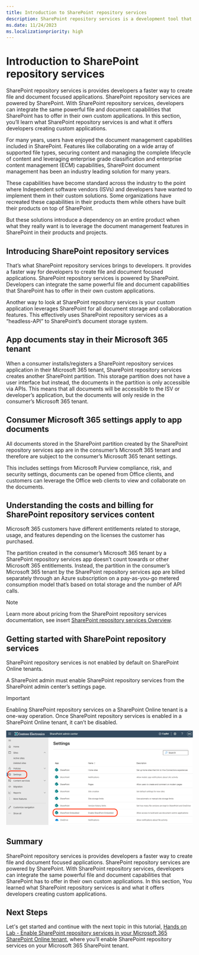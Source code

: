 ```yaml
---
title: Introduction to SharePoint repository services
description: SharePoint repository services is a development tool that enhances the speed of creating file and document-focused applications by utilizing the capabilities of SharePoint. In this section you'll learn the features and benefits of SharePoint repository services for custom application development.
ms.date: 11/24/2023
ms.localizationpriority: high
---
```

# Introduction to SharePoint repository services

SharePoint repository services is provides developers a faster way to create file and document focused applications. SharePoint repository services are powered by SharePoint. With SharePoint repository services, developers can integrate the same powerful file and document capabilities that SharePoint has to offer in their own custom applications. In this section, you’ll learn what SharePoint repository services is and what it offers developers creating custom applications.

For many years, users have enjoyed the document management capabilities included in SharePoint. Features like collaborating on a wide array of supported file types, securing content and managing the complete lifecycle of content and leveraging enterprise grade classification and enterprise content management (ECM) capabilities, SharePoint document management has been an industry leading solution for many years.

These capabilities have become standard across the industry to the point where Independent software vendors (ISVs) and developers have wanted to implement them in their custom solutions. Some organizations have recreated these capabilities in their products them while others have built their products on top of SharePoint.

But these solutions introduce a dependency on an entire product when what they really want is to leverage the document management features in SharePoint in their products and projects.

## Introducing SharePoint repository services

That’s what SharePoint repository services brings to developers. It provides a faster way for developers to create file and document focused applications. SharePoint repository services is powered by SharePoint. Developers can integrate the same powerful file and document capabilities that SharePoint has to offer in their own custom applications.

Another way to look at SharePoint repository services is your custom application leverages SharePoint for all document storage and collaboration features. This effectively uses SharePoint repository services as a “headless-API” to SharePoint’s document storage system.

## App documents stay in their Microsoft 365 tenant

When a consumer installs/registers a SharePoint repository services application in their Microsoft 365 tenant, SharePoint repository services creates another SharePoint partition. This storage partition does not have a user interface but instead, the documents in the partition is only accessible via APIs. This means that all documents will be accessible to the ISV or developer’s application, but the documents will only reside in the consumer’s Microsoft 365 tenant.

## Consumer Microsoft 365 settings apply to app documents

All documents stored in the SharePoint partition created by the SharePoint repository services app are in the consumer’s Microsoft 365 tenant and therefore are subject to the consumer’s Microsoft 365 tenant settings.

This includes settings from Microsoft Purview compliance, risk, and security settings, documents can be opened from Office clients, and customers can leverage the Office web clients to view and collaborate on the documents.

## Understanding the costs and billing for SharePoint repository services content

Microsoft 365 customers have different entitlements related to storage, usage, and features depending on the licenses the customer has purchased.

The partition created in the consumer’s Microsoft 365 tenant by a SharePoint repository services app doesn’t count towards or other Microsoft 365 entitlements. Instead, the partition in the consumer’s Microsoft 365 tenant by the SharePoint repository services app are billed separately through an Azure subscription on a pay-as-you-go metered consumption model that’s based on total storage and the number of API calls.

> [!NOTE]
> Learn more about pricing from the SharePoint repository services documentation, see insert [SharePoint repository services Overview](../overview.md).

## Getting started with SharePoint repository services

SharePoint repository services is not enabled by default on SharePoint Online tenants.

A SharePoint admin must enable SharePoint repository services from the SharePoint admin center’s settings page.

> [!IMPORTANT]
> Enabling SharePoint repository services on a SharePoint Online tenant is a one-way operation. Once SharePoint repository services is enabled in a SharePoint Online tenant, it can’t be disabled.

![Screenshot of the SharePoint admin center Settings page.](./images/m01/02-sharepoint-admin-center.png)

## Summary

SharePoint repository services is provides developers a faster way to create file and document focused applications. SharePoint repository services are powered by SharePoint. With SharePoint repository services, developers can integrate the same powerful file and document capabilities that SharePoint has to offer in their own custom applications. In this section, You learned what SharePoint repository services is and what it offers developers creating custom applications.

## Next Steps

Let's get started and continue with the next topic in this tutorial, [Hands on Lab - Enable SharePoint repository services in your Microsoft 365 SharePoint Online tenant](m01-03-hol.md), where you’ll enable SharePoint repository services on your Microsoft 365 SharePoint tenant.
